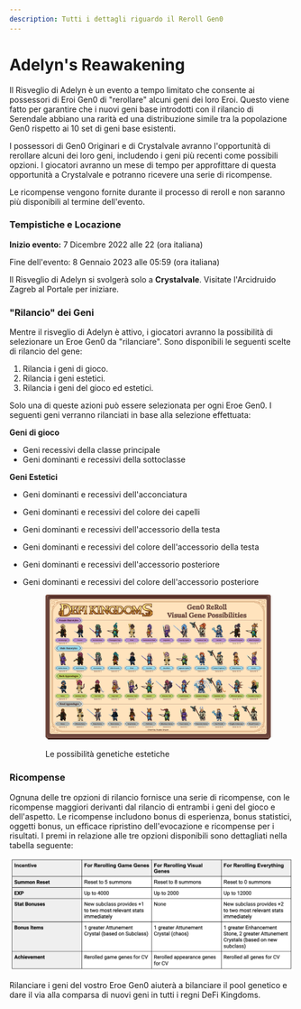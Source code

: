 ```yaml
---
description: Tutti i dettagli riguardo il Reroll Gen0
---
```


# Adelyn's Reawakening

Il Risveglio di Adelyn è un evento a tempo limitato che consente ai possessori di Eroi Gen0 di "rerollare" alcuni geni dei loro Eroi. Questo viene fatto per garantire che i nuovi geni base introdotti con il rilancio di Serendale abbiano una rarità ed una distribuzione simile tra la popolazione Gen0 rispetto ai 10 set di geni base esistenti.

I possessori di Gen0 Originari e di Crystalvale avranno l'opportunità di rerollare alcuni dei loro geni, includendo i geni più recenti come possibili opzioni. I giocatori avranno un mese di tempo per approfittare di questa opportunità a Crystalvale e potranno ricevere una serie di ricompense.

Le ricompense vengono fornite durante il processo di reroll e non saranno più disponibili al termine dell'evento.

### Tempistiche e Locazione

**Inizio evento:** 7 Dicembre 2022 alle 22 (ora italiana)

Fine dell'evento: 8 Gennaio 2023 alle 05:59 (ora italiana)

Il Risveglio di Adelyn si svolgerà solo a **Crystalvale**. Visitate l'Arcidruido Zagreb al Portale per iniziare.

### "Rilancio" dei Geni&#x20;

Mentre il risveglio di Adelyn è attivo, i giocatori avranno la possibilità di selezionare un Eroe Gen0 da "rilanciare". Sono disponibili le seguenti scelte di rilancio del gene:&#x20;

1. Rilancia i geni di gioco.&#x20;
2. Rilancia i geni estetici.
3. Rilancia i geni del gioco ed estetici.

Solo una di queste azioni può essere selezionata per ogni Eroe Gen0. I seguenti geni verranno rilanciati in base alla selezione effettuata:

**Geni di gioco**

* Geni recessivi della classe principale
* Geni dominanti e recessivi della sottoclasse

**Geni Estetici**

* Geni dominanti e recessivi dell'acconciatura
* Geni dominanti e recessivi del colore dei capelli
* Geni dominanti e recessivi dell'accessorio della testa
* Geni dominanti e recessivi del colore dell'accessorio della testa
* Geni dominanti e recessivi dell'accessorio posteriore
*   Geni dominanti e recessivi del colore dell'accessorio posteriore

    <figure><img src="../.gitbook/assets/image (6).png" alt=""><figcaption><p>Le possibilità genetiche estetiche</p></figcaption></figure>

### Ricompense

Ognuna delle tre opzioni di rilancio fornisce una serie di ricompense, con le ricompense maggiori derivanti dal rilancio di entrambi i geni del gioco e dell'aspetto. Le ricompense includono bonus di esperienza, bonus statistici, oggetti bonus, un efficace ripristino dell'evocazione e ricompense per i risultati. I premi in relazione alle tre opzioni disponibili sono dettagliati nella tabella seguente:

![Ricompense del Risveglio di Vithraven](../.gitbook/assets/C9B74EE0-7106-400E-98A6-98A59DDCCDE1.jpeg)

Rilanciare i geni del vostro Eroe Gen0 aiuterà a bilanciare il pool genetico e dare il via alla comparsa di nuovi geni in tutti i regni DeFi Kingdoms.
